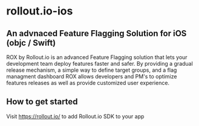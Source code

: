 rollout.io-ios
==============

## An advnaced Feature Flagging Solution for iOS (objc / Swift) 
ROX by Rollout.io is an advanced Feature Flagging solution that lets your development team deploy features faster and safer. By providing a gradual release mechanism, a simple way to define target groups, and a flag managment dashboard ROX allows developers and PM's to optimize features releases as well as provide customized user experience.

## How to get started
Visit https://rollout.io/ to add Rollout.io SDK to your app
